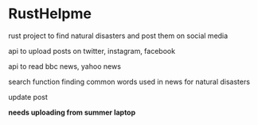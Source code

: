 # RustHelpme
rust project to find natural disasters and post them on social media

api to upload posts on twitter, instagram, facebook

api to read bbc news, yahoo news

search function finding common words used in news for natural disasters

update post


**needs uploading from summer laptop**
